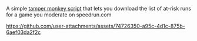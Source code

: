 A simple [tamper monkey script](https://www.tampermonkey.net/) that lets you download the list of at-risk runs for a game you moderate on speedrun.com

https://github.com/user-attachments/assets/74726350-a95c-4d1c-875b-6aef03da2f2c
